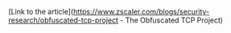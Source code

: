 [Link to the article](https://www.zscaler.com/blogs/security-research/obfuscated-tcp-project - The Obfuscated TCP Project)
